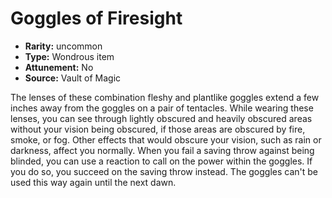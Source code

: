 
# Goggles of Firesight

* **Rarity:** uncommon
* **Type:** Wondrous item
* **Attunement:** No
* **Source:** Vault of Magic


The lenses of these combination fleshy and plantlike goggles extend a few inches away from the goggles on a pair of tentacles. While wearing these lenses, you can see through lightly obscured and heavily obscured areas without your vision being obscured, if those areas are obscured by fire, smoke, or fog. Other effects that would obscure your vision, such as rain or darkness, affect you normally. When you fail a saving throw against being blinded, you can use a reaction to call on the power within the goggles. If you do so, you succeed on the saving throw instead. The goggles can't be used this way again until the next dawn.
